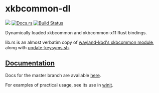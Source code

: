 # xkbcommon-dl

[![](http://meritbadge.herokuapp.com/xkbcommon-dl)](https://crates.io/crates/xkbcommon-dl)
[![Docs.rs](https://docs.rs/xkbcommon-dl/badge.svg)](https://docs.rs/xkbcommon-dl)
[![Build Status](https://travis-ci.org/francesca64/xkbcommon-dl.svg?branch=master)](https://travis-ci.org/francesca64/xkbcommon-dl)

Dynamically loaded xkbcommon and xkbcommon-x11 Rust bindings.

lib.rs is an almost verbatim copy of [wayland-kbd's xkbcommon module](https://github.com/Smithay/wayland-kbd/blob/master/src/ffi/mod.rs), along with [update-keysyms.sh](https://github.com/Smithay/wayland-kbd/blob/master/update-keysyms.sh).

## [Documentation](https://docs.rs/xkbcommon-dl)

Docs for the master branch are available [here](https://francesca64.github.io/xkbcommon-dl/docs/xkbcommon_dl/).

For examples of practical usage, see its use in [winit](https://github.com/tomaka/winit/blob/master/src/platform/linux/x11/xkb/mod.rs).

